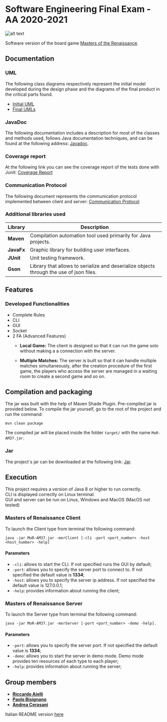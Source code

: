 # Software Engineering Final Exam - AA 2020-2021
![alt text](src/main/resources/Masters-of-Renaissance_box3D.png)

Software version of the board game [Masters of the Renaissance](https://www.craniocreations.it/prodotto/maestri-del-rinascimento).

## Documentation 

### UML
The following class diagrams respectively represent the initial model developed during the design phase and the diagrams of the final product in the critical parts found.
- [Initial UML](https://github.com/PaoloBisignano/ingswAM2021-Aielli-Bisignano-Cerasani/blob/master/deliveries/uml/initial_uml_model.png)
- [Final UMLs](https://github.com/PaoloBisignano/ingswAM2021-Aielli-Bisignano-Cerasani/tree/master/deliveries/uml)

### JavaDoc
The following documentation includes a description for most of the classes and methods used, follows Java documentation techniques, and can be found at the following address: [Javadoc](https://github.com/PaoloBisignano/ingswAM2021-Aielli-Bisignano-Cerasani/tree/master/deliveries/javadoc/index.html).

### Coverage report
At the following link you can see the coverage report of the tests done with Junit: [Coverage Report](https://github.com/PaoloBisignano/ingswAM2021-Aielli-Bisignano-Cerasani/tree/master/deliveries/report/CoverageReport.JPG)

### Communication Protocol
The following document represents the communication protocol implemented between client and server: [Communication Protocol](https://github.com/PaoloBisignano/ingswAM2021-Aielli-Bisignano-Cerasani/tree/master/deliveries/communication/CommunicationProtocol.pdf)

### Additional libraries used
|Library|Description|
|---------------|-----------|
|__Maven__|Compilation automation tool used primarily for Java projects.|
|__JavaFx__|Graphic library for building user interfaces.|
|__JUnit__|Unit testing framework.|
|__Gson__|Library that allows to serialize and deserialize objects through the use of json files.|

## Features
### Developed Functionalities
- Complete Rules
- CLI
- GUI
- Socket
- 2 FA (Advanced Features)
    - __Local Game:__ The client is designed so that it can run the game solo without making a
      a connection with the server.

    - __Multiple Matches:__ The server is built so that it can handle multiple matches simultaneously,
      after the creation procedure of the first game, the players who access the server are managed
      in a waiting room to create a second game and so on.

## Compilation and packaging
The jar was built with the help of Maven Shade Plugin.
Pre-compiled jar is provided below.
To compile the jar yourself, go to the root of the project and run the command:
```
mvn clean package
```
The compiled jar will be placed inside the folder ``target/`` with the name
``MoR-AM37.jar``.

### Jar
The project`s jar can be downloaded at the following link: [Jar](https://github.com/PaoloBisignano/ingswAM2021-Aielli-Bisignano-Cerasani/tree/master/deliveries/jar/MoR-AM37.jar).


## Execution
This project requires a version of Java 8 or higher to run correctly.<br/> 
CLI is displayed correctly on Linux terminal.<br/>
GUI and server can be run on Linux, Windows and MacOS (MacOS not tested)<br/>

### Masters of Renaissance Client
To launch the Client type from terminal the following command:
```
java -jar MoR-AM37.jar -morClient [-cli -port <port_number> -host <host_number> -help]
```
#### Parameters
- `-cli`: allows to start the CLI. If not specified runs the GUI by default;
- `-port`: allows you to specify the server port to connect to. If not specified the default value is __1334__;
- `-host`: allows you to specify the server ip address. If not specified the default value is 127.0.0.1;
- `-help`: provides information about running the client;

### Masters of Renaissance Server
To launch the Server type from terminal the following command:
```
java -jar MoR-AM37.jar -morServer [-port <port_number> -demo -help].
```
#### Parameters
- `-port`: allows you to specify the server port. If not specified the default value is __1334__;
- `-demo`: allows you to start the server in demo mode. Demo mode provides ten resources of each type to each player;
- `-help`: provides information about running the server;

## Group members
- [__Riccardo Aielli__](https://github.com/riccardoaielli)
- [__Paolo Bisignano__](https://github.com/PaoloBisignano)
- [__Andrea Cerasani__](https://github.com/andreacerasani)

Italian README version [here](https://github.com/PaoloBisignano/ingswAM2021-Aielli-Bisignano-Cerasani/blob/master/README-ITA.md)
